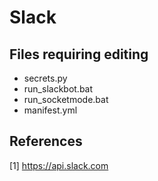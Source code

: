 # Slack

## Files requiring editing
- secrets.py
- run_slackbot.bat
- run_socketmode.bat
- manifest.yml

## References
[1] https://api.slack.com

